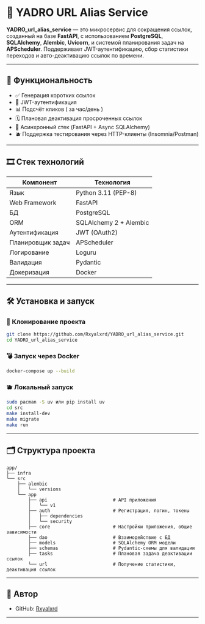 # 🔗 YADRO URL Alias Service

**YADRO\_url\_alias\_service** — это микросервис для сокращения ссылок, созданный на базе **FastAPI**, с использованием **PostgreSQL**, **SQLAlchemy**, **Alembic**, **Uvicorn**, и системой планирования задач на **APScheduler**. Поддерживает JWT-аутентификацию, сбор статистики переходов и авто-деактивацию ссылок по времени.

---

## 🚀 Функциональность

* ✅ Генерация коротких ссылок
* 🔐 JWT-аутентификация
* 📊 Подсчёт кликов ( за час/день )
* 🗓️ Плановая деактивация просроченных ссылок
* 🧠 Асинхронный стек (FastAPI + Async SQLAlchemy)
* 🫐 Поддержка тестирования через HTTP-клиенты (Insomnia/Postman)

---

## 🎞️ Стек технологий

| Компонент         | Технология             |
| ----------------- | ---------------------- |
| Язык              | Python 3.11 (PEP-8)    |
| Web Framework     | FastAPI                |
| БД                | PostgreSQL             |
| ORM               | SQLAlchemy 2 + Alembic |
| Аутентификация    | JWT (OAuth2)           |
| Планировщик задач | APScheduler            |
| Логирование       | Loguru                 |
| Валидация         | Pydantic               |
| Докеризация       | Docker                 |

---

## 🛠️ Установка и запуск

### 🔧 Клонирование проекта

```bash
git clone https://github.com/Rxyalxrd/YADRO_url_alias_service.git
cd YADRO_url_alias_service
```

### 💣 Запуск через Docker

```bash
docker-compose up --build
```

### 🫐 Локальный запуск

```bash
sudo pacman -S uv или pip install uv
cd src
make install-dev
make migrate
make run
```

---

## 🗂️ Структура проекта

```
app/
├── infra
└── src
    ├── alembic
    │   └── versions
    └── app
        ├── api                        # API приложения
        │   └── v1
        ├── auth                       # Регистрация, логин, токены
        │   ├── dependencies
        │   └── security
        ├── core                       # Настройки приложения, общие зависимости
        ├── dao                        # Взаимодействие с БД
        ├── models                     # SQLAlchemy ORM модели
        ├── schemas                    # Pydantic-схемы для валидации
        ├── tasks                      # Плановая задача деактивации ссылок
        └── url                        # Получение статистики, деактивация ссылок
```

---

## 📘 Автор

* GitHub: [Rxyalxrd](https://github.com/Rxyalxrd)

---
